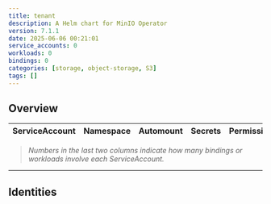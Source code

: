 ```yaml
---
title: tenant
description: A Helm chart for MinIO Operator
version: 7.1.1
date: 2025-06-06 00:21:01
service_accounts: 0
workloads: 0
bindings: 0
categories: [storage, object-storage, S3]
tags: []
---
```


## Overview

|ServiceAccount|Namespace|Automount|Secrets|Permissions|Workloads|
|---|---|---|---|---|---|


> *Numbers in the last two columns indicate how many bindings or workloads involve each ServiceAccount.*

---

## Identities

